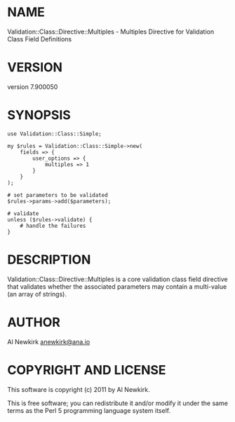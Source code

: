 # NAME

Validation::Class::Directive::Multiples - Multiples Directive for Validation Class Field Definitions

# VERSION

version 7.900050

# SYNOPSIS

    use Validation::Class::Simple;

    my $rules = Validation::Class::Simple->new(
        fields => {
            user_options => {
                multiples => 1
            }
        }
    );

    # set parameters to be validated
    $rules->params->add($parameters);

    # validate
    unless ($rules->validate) {
        # handle the failures
    }

# DESCRIPTION

Validation::Class::Directive::Multiples is a core validation class field
directive that validates whether the associated parameters may contain a
multi-value (an array of strings).

# AUTHOR

Al Newkirk <anewkirk@ana.io>

# COPYRIGHT AND LICENSE

This software is copyright (c) 2011 by Al Newkirk.

This is free software; you can redistribute it and/or modify it under
the same terms as the Perl 5 programming language system itself.
